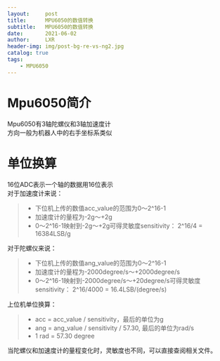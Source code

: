```yaml
---
layout:     post
title:      MPU6050的数值转换
subtitle:   MPU6050的数值转换
date:       2021-06-02
author:     LXR
header-img: img/post-bg-re-vs-ng2.jpg
catalog: true
tags:
    - MPU6050
---
```


# Mpu6050简介
Mpu6050有3轴陀螺仪和3轴加速度计  
方向一般为机器人中的右手坐标系类似  

# 单位换算
16位ADC表示一个轴的数据用16位表示  
对于加速度计来说：
> * 下位机上传的数值acc_value的范围为0～2^16-1
> * 加速度计的量程为-2g～+2g
> * 0～2^16-1映射到-2g～+2g可得灵敏度sensitivity： 2^16/4 = 16384LSB/g

对于陀螺仪来说：
> * 下位机上传的数值ang_value的范围为0～2^16-1
> * 加速度计的量程为-2000degree/s～+2000degree/s
> * 0～2^16-1映射到-2000degree/s～+20degree/s可得灵敏度sensitivity： 2^16/4000 = 16.4LSB/(degree/s)

上位机单位换算：
> * acc = acc_value / sensitivity，最后的单位为g
> * ang = ang_value / sensitivity / 57.30, 最后的单位为rad/s
> * 1 rad = 57.30 degree

当陀螺仪和加速度计的量程变化时，灵敏度也不同，可以直接查阅相关文件。






